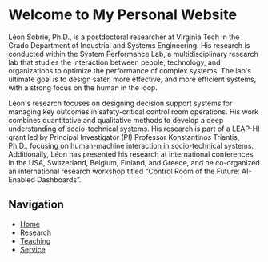 # Welcome to My Personal Website

Léon Sobrie, Ph.D., is a postdoctoral researcher at Virginia Tech in the Grado Department of Industrial and Systems Engineering. His research is conducted within the System Performance Lab, a multidisciplinary research lab that studies the interaction between people, technology, and organizations to optimize the performance of complex systems. The lab's ultimate goal is to design safer, more effective, and more efficient systems, with a strong focus on the human in the loop.

Léon's research focuses on designing decision support systems for managing key outcomes in safety-critical control room operations. His work combines quantitative and qualitative methods to develop a deep understanding of socio-technical systems. His research is part of a LEAP-HI grant led by Principal Investigator (PI) Professor Konstantinos Triantis, Ph.D., focusing on human-machine interaction in socio-technical systems. Additionally, Léon has presented his research at international conferences in the USA, Switzerland, Belgium, Finland, and Greece, and he co-organized an international research workshop titled “Control Room of the Future: AI-Enabled Dashboards”.


## Navigation
- [Home](index.md)
- [Research](research.md)
- [Teaching](teaching.md)
- [Service](service.md)